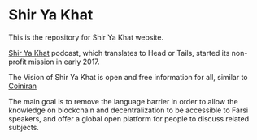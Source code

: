 # Shir Ya Khat
This is the repository for Shir Ya Khat website.

[Shir Ya Khat](http://shiryakhat.net) podcast, which translates to Head or Tails, started its non-profit mission in early 2017.

The Vision of Shir Ya Khat is open and free information for all, similar to [Coiniran](https://coiniran.com)

The main goal is to remove the language barrier in order to allow the knowledge on blockchain and decentralization to be accessible to Farsi speakers, and offer a global open platform for people to discuss related subjects. 